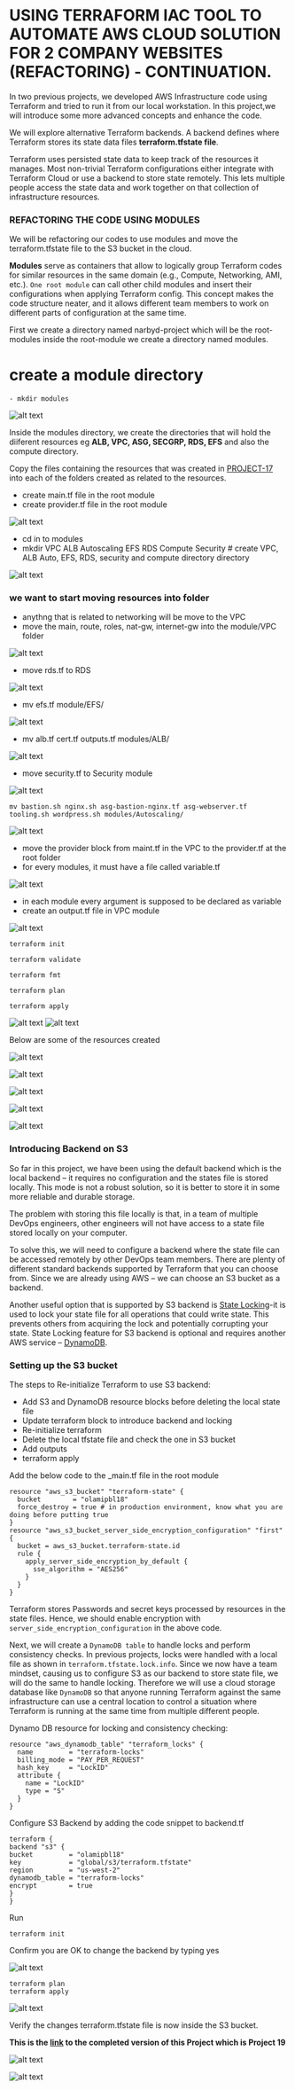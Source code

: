 # USING TERRAFORM IAC TOOL TO AUTOMATE AWS CLOUD SOLUTION FOR 2 COMPANY WEBSITES (REFACTORING) - CONTINUATION.

In two previous projects, we developed AWS Infrastructure code using Terraform and tried to run it from our local workstation. In this project,we will introduce some more advanced concepts and enhance the code.

We will explore alternative Terraform backends. A backend defines where Terraform stores its state data files **terraform.tfstate file**.

Terraform uses persisted state data to keep track of the resources it manages. Most non-trivial Terraform configurations either integrate with Terraform Cloud or use a backend to store state remotely. This lets multiple people access the state data and work together on that collection of infrastructure resources.

### REFACTORING THE CODE USING MODULES

We will be refactoring our codes to use modules and move the terraform.tfstate file to the S3 bucket in the cloud.

**Modules** serve as containers that allow to logically group Terraform codes for similar resources in the same domain (e.g., Compute, Networking, AMI, etc.). `One root module` can call other child modules and insert their configurations when applying Terraform config. This concept makes the code structure neater, and it allows different team members to work on different parts of configuration at the same time.

First we create a directory named narbyd-project which will be the root-modules inside the root-module we create a directory named modules.

 # create a module directory
    - mkdir modules

![alt text](images/18.1.png)

Inside the modules directory, we create the directories that will hold the diiferent resources eg **ALB, VPC, ASG, SECGRP, RDS, EFS** and also the compute directory.

Copy the files containing the resources that was created in [PROJECT-17](https://github.com/Olaminiyi/Project-17) into each of the folders created as related to the resources.

- create main.tf file in the root module
- create provider.tf file in the root module

![alt text](images/18.2.png)

-  cd in to modules
- mkdir VPC ALB  Autoscaling EFS RDS Compute Security # create VPC, ALB Auto, EFS, RDS, security and compute directory directory

![alt text](images/18.3.png)

### we want to start moving resources into folder
- anythng that is related to networking will be move to the VPC
- move the main, route, roles, nat-gw, internet-gw into the module/VPC folder

![alt text](images/18.4.png)

- move rds.tf to RDS

![alt text](images/18.5.png)    

- mv efs.tf module/EFS/

![alt text](images/18.6.png)  

- mv alb.tf cert.tf outputs.tf modules/ALB/

![alt text](images/18.7.png) 

- move security.tf to Security module

![alt text](images/18.9.png) 

```
mv bastion.sh nginx.sh asg-bastion-nginx.tf asg-webserver.tf tooling.sh wordpress.sh modules/Autoscaling/
```

![alt text](images/18.8.png)

- move the provider block from maint.tf in the VPC to the provider.tf at the root folder
- for every modules, it must have a file called variable.tf

![alt text](images/18.10.png)

- in each module every argument is supposed to be declared as variable
- create an output.tf file in VPC module

![alt text](images/18.12.png)
```
terraform init
```
```
terraform validate
```
```
terraform fmt
```
```
terraform plan
```
```
terraform apply
```
![alt text](images/18.13.png)
![alt text](images/18.22.png)

Below are some of the resources created

![alt text](images/18.14.png)

![alt text](images/18.16.png)

![alt text](images/18.18.png)

![alt text](images/18.19.png)

![alt text](images/18.20.png)


### Introducing Backend on S3

So far in this project, we have been using the default backend which is the local backend – it requires no configuration and the states file is stored locally. This mode is not a robust solution, so it is better to store it in some more reliable and durable storage.

The problem with storing this file locally is that, in a team of multiple DevOps engineers, other engineers will not have access to a state file stored locally on your computer.

To solve this, we will need to configure a backend where the state file can be accessed remotely by other DevOps team members. There are plenty of different standard backends supported by Terraform that you can choose from. Since we are already using AWS – we can choose an S3 bucket as a backend.

Another useful option that is supported by S3 backend is [State Locking](https://developer.hashicorp.com/terraform/language/state/locking)-it is used to lock your state file for all operations that could write state. This prevents others from acquiring the lock and potentially corrupting your state. State Locking feature for S3 backend is optional and requires another AWS service – [DynamoDB](https://aws.amazon.com/dynamodb/).

### Setting up the S3 bucket

The steps to Re-initialize Terraform to use S3 backend:

- Add S3 and DynamoDB resource blocks before deleting the local state file
- Update terraform block to introduce backend and locking
- Re-initialize terraform
- Delete the local tfstate file and check the one in S3 bucket
- Add outputs
- terraform apply

Add the below code to the _main.tf file in the root module
```
resource "aws_s3_bucket" "terraform-state" {
  bucket        = "olamipbl18"
  force_destroy = true # in production environment, know what you are doing before putting true
}
resource "aws_s3_bucket_server_side_encryption_configuration" "first" {
  bucket = aws_s3_bucket.terraform-state.id
  rule {
    apply_server_side_encryption_by_default {
      sse_algorithm = "AES256"
    }
  }
}
```
Terraform stores Passwords and secret keys processed by resources in the state files. Hence, we should enable encryption with `server_side_encryption_configuration` in the above code.

Next, we will create a `DynamoDB table` to handle locks and perform consistency checks. In previous projects, locks were handled with a local file as shown in `terraform.tfstate.lock.info`. Since we now have a team mindset, causing us to configure S3 as our backend to store state file, we will do the same to handle locking. Therefore we will use a cloud storage database like `DynamoDB` so that anyone running Terraform against the same infrastructure can use a central location to control a situation where Terraform is running at the same time from multiple different people.

Dynamo DB resource for locking and consistency checking:
```
resource "aws_dynamodb_table" "terraform_locks" {
  name         = "terraform-locks"
  billing_mode = "PAY_PER_REQUEST"
  hash_key     = "LockID"
  attribute {
    name = "LockID"
    type = "S"
  }
}

```

Configure S3 Backend by adding the code snippet to backend.tf
```
terraform {
backend "s3" {
bucket         = "olamipbl18"
key            = "global/s3/terraform.tfstate"
region         = "us-west-2"
dynamodb_table = "terraform-locks"
encrypt        = true
}
}
```
Run
```
terraform init
```
Confirm you are OK to change the backend by typing yes

![alt text](images/18.21.png)

```
terraform plan
terraform apply
```
![alt text](images/18.22.png)

Verify the changes terraform.tfstate file is now inside the S3 bucket.

**This is the [link](https://github.com/Olaminiyi/Project-19) to the completed version of this Project which is Project 19**

![alt text](images/18.17.png)

![alt text](images/18.23.png)



